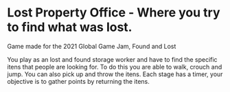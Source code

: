 # Lost Property Office - Where you try to find what was lost. 
Game made for the 2021 Global Game Jam, Found and Lost
 
You play as an lost and found storage worker and have to find the specific itens that people are looking for. To do this you are able to walk, crouch and jump. You can also pick up and throw the itens. Each stage has a timer, your objective is to gather points by returning the itens.
